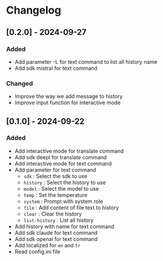# Changelog

## [0.2.0] - 2024-09-27

### Added

* Add parameter -L for text command to list all history name
* Add sdk mistral for text command

### Changed

* Improve the way we add message to history
* Improve input function for interactive mode

## [0.1.0] - 2024-09-22

### Added

* Add interactive mode for translate command
* Add sdk deepl for translate command
* Add interactive mode for text command
* Add parameter for text command
    * `sdk` : Select the sdk to use
    * `history` : Select the history to use
    * `model` : Select the model to use
    * `temp` : Set the temperature
    * `system` : Prompt with system role
    * `file` : Add content of file text to history
    * `clear` : Clear the history
    * `list-history` : List all history
* Add history with name for text command
* Add sdk claude for text command
* Add sdk openai for text command
* Add localized for `en` and `fr`
* Read config.ini file
